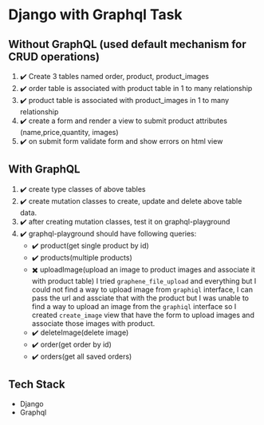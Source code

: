 # Django with Graphql Task 

## Without GraphQL (used default mechanism for CRUD operations)
1. ✔️ Create 3 tables named order, product, product_images
2. ✔️ order table is associated with product table in 1 to many relationship
3. ✔️ product table is associated with product_images in 1 to many relationship
3. ✔️ create a form and render a view to submit product attributes (name,price,quantity, images)
4. ✔️ on submit form validate form and show errors on html view

## With GraphQL
1. ✔️ create type classes of above tables
2. ✔️ create mutation classes to create, update and delete above table data.
3. ✔️ after creating mutation classes, test it on graphql-playground
4. ✔️ graphql-playground should have following queries:
    - ✔️ product(get single product by id)
    - ✔️ products(multiple products)
    - ✖️ uploadImage(upload an image to product images and associate it with product table)
      I tried `graphene_file_upload` and everything but I could not find a way to upload image from `graphiql` interface,
      I can pass the url and assciate that with the product but I was unable to find a way to upload an image from the `graphiql` interface
      so I created `create_image` view that have the form to upload images and associate those images with product.
    - ✔️ deleteImage(delete image)
    - ✔️ order(get order by id)
    - ✔️ orders(get all saved orders)


## Tech Stack
- Django
- Graphql
